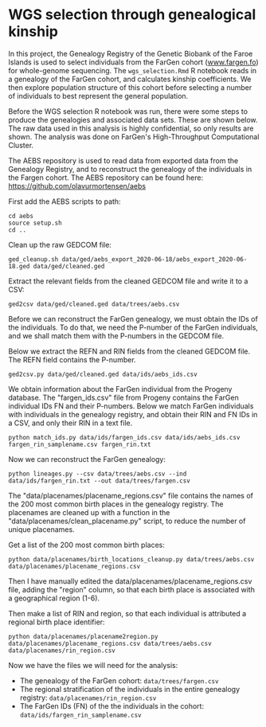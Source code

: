 # WGS selection through genealogical kinship

In this project, the Genealogy Registry of the Genetic Biobank of the Faroe Islands is used to select individuals from the FarGen cohort (www.fargen.fo) for whole-genome sequencing. The `wgs_selection.Rmd` R notebook reads in a genealogy of the FarGen cohort, and calculates kinship coefficients. We then explore population structure of this cohort before selecting a number of individuals to best represent the general population.

Before the WGS selection R notebook was run, there were some steps to produce the genealogies and associated data sets. These are shown below. The raw data used in this analysis is highly confidential, so only results are shown. The analysis was done on FarGen's High-Throughput Computational Cluster.

The AEBS repository is used to read data from exported data from the Genealogy Registry, and to reconstruct the genealogy of the individuals in the Fargen cohort. The AEBS repository can be found here: https://github.com/olavurmortensen/aebs

First add the AEBS scripts to path:

```
cd aebs
source setup.sh
cd ..
```

Clean up the raw GEDCOM file:

```
ged_cleanup.sh data/ged/aebs_export_2020-06-18/aebs_export_2020-06-18.ged data/ged/cleaned.ged
```

Extract the relevant fields from the cleaned GEDCOM file and write it to a CSV:

```
ged2csv data/ged/cleaned.ged data/trees/aebs.csv
```

Before we can reconstruct the FarGen genealogy, we must obtain the IDs of the individuals. To do that, we need the P-number of the FarGen individuals, and we shall match them with the P-numbers in the GEDCOM file.

Below we extract the REFN and RIN fields from the cleaned GEDCOM file. The REFN field contains the P-number.

```
ged2csv.py data/ged/cleaned.ged data/ids/aebs_ids.csv
```

We obtain information about the FarGen individual from the Progeny database. The "fargen_ids.csv" file from Progeny contains the FarGen individual IDs FN and their P-numbers. Below we match FarGen individuals with individuals in the genealogy registry, and obtain their RIN and FN IDs in a CSV, and only their RIN in a text file.

```
python match_ids.py data/ids/fargen_ids.csv data/ids/aebs_ids.csv fargen_rin_samplename.csv fargen_rin.txt
```

Now we can reconstruct the FarGen genealogy:

```
python lineages.py --csv data/trees/aebs.csv --ind data/ids/fargen_rin.txt --out data/trees/fargen.csv
```

The "data/placenames/placename_regions.csv" file contains the names of the 200 most common birth places in the genealogy registry. The placenames are cleaned up with a function in the "data/placenames/clean_placename.py" script, to reduce the number of unique placenames.

Get a list of the 200 most common birth places:

```
python data/placenames/birth_locations_cleanup.py data/trees/aebs.csv data/placenames/placename_regions.csv
```

Then I have manually edited the data/placenames/placename_regions.csv file, adding the "region" column, so that each birth place is associated with a geographical region (1-6).

Then make a list of RIN and region, so that each individual is attributed a regional birth place identifier:

```
python data/placenames/placename2region.py data/placenames/placename_regions.csv data/trees/aebs.csv data/placenames/rin_region.csv
```

Now we have the files we will need for the analysis:

* The genealogy of the FarGen cohort: `data/trees/fargen.csv`
* The regional stratification of the individuals in the entire genealogy registry: `data/placenames/rin_region.csv`
* The FarGen IDs (FN) of the the individuals in the cohort: `data/ids/fargen_rin_samplename.csv`
